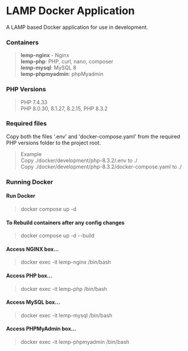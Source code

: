 
# LAMP Docker Application

A LAMP based Docker application for use in development.

### Containers
> **lemp-nginx** - Nginx  
> **lemp-php**: PHP, curl, nano, composer  
> **lemp-mysql**: MySQL 8  
> **lemp-phpmyadmin**: phpMyadmin  

### PHP Versions
> PHP 7.4.33  
> PHP 8.0.30, 8.1.27, 8.2.15, PHP 8.3.2

### Required files
Copy both the files '.env' and 'docker-compose.yaml' from the required PHP versions folder to the project root.

> Example  
> Copy ./docker/development/php-8.3.2/.env to ./  
> Copy ./docker/development/php-8.3.2/docker-compose.yaml to ./

### Running Docker

#### Run Docker
> docker compose up -d

#### To Rebuild containers after any config changes
> docker compose up -d --build 

#### Access NGINX box...
> docker exec -it lemp-nginx /bin/bash 
#### Access PHP box...
> docker exec -it lemp-php /bin/bash 
#### Access MySQL box...
> docker exec -it lemp-mysql /bin/bash  
#### Access PHPMyAdmin box...
> docker exec -it lemp-phpmyadmin /bin/bash 
